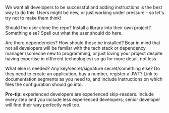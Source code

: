 We want all developers to be successful and adding instructions is the best way to do this. Users might be new, or just working under pressure - so let's try not to make them think!

Should the user clone the repo? Install a library into their own project? Something else? Spell out what the user should do here.

Are there dependencies? How should those be installed? Bear in mind that not all developers will be familar with the tech stack or dependency manager (someone new to programming, or just loving your project despite having expertise in different technologies) so go for more detail, not less.

What else is needed? Any key/secret/signature secret/something else? Do they need to create an application, buy a number, register a JWT? Link to documentation segments as you need to, and include instructions on which files the configuration should go into.

**Pro-tip:** experienced developers are experienced skip-readers. Include every step and you include less experienced developers; senior developer will find their way perfectly well too.
